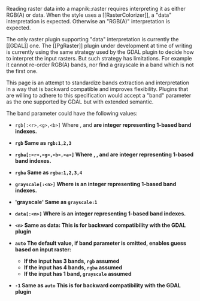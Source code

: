 Reading raster data into a mapnik::raster requires interpreting it as either RGB(A) or data.
When the style uses a [[RasterColorizer]], a "data" interpretation is expected.
Otherwise an "RGB(A)" interpretation is expected.

The only raster plugin supporting "data" interpretation is currently the [[GDAL]] one.
The [[PgRaster]] plugin under development at time of writing is currently using the same strategy used by the GDAL plugin to decide how to interpret the input rasters. But such strategy has limitations. For example it cannot re-order RGB(A) bands, nor find a grayscale in a band which is not the first one.

This page is an attempt to standardize bands extraction and interpretation in a way that is backward compatible and improves flexibility. Plugins that are willing to adhere to this specification would accept a "band" parameter as the one supported by GDAL but with extended semantic.

The band parameter could have the following values:

 - `rgb[:<r>,<g>,<b>]`
   Where <r>, <g> and <b> are integer representing 1-based band indexes.
 
 - `rgb`
   Same as `rgb:1,2,3`

 - `rgba[:<r>,<g>,<b>,<a>]`
   Where <r>, <g>, <b> and <a> are integer representing 1-based band indexes.
   
 - `rgba`
    Same as `rgba:1,2,3,4`

 - `grayscale[:<n>]`
   Where <n> is an integer representing 1-based band indexes.

 - 'grayscale'
   Same as `grayscale:1`

 - `data[:<n>]`
   Where <n> is an integer representing 1-based band indexes.

 - `<n>`
   Same as data:<n>
   This is for backward compatibility with the GDAL plugin

 - `auto`
   The default value, if band parameter is omitted, enables guess based on input raster:
   - If the input has 3 bands, `rgb` assumed
   - If the input has 4 bands, `rgba` assumed
   - If the input has 1 band, `grayscale` assumed

 - `-1`
   Same as `auto`
   This is for backward compatibility with the GDAL plugin